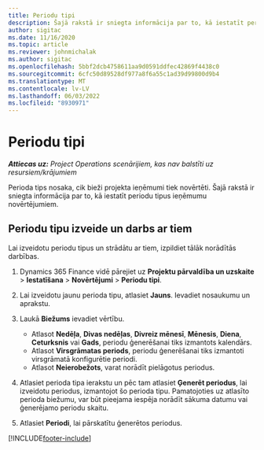```yaml
---
title: Periodu tipi
description: Šajā rakstā ir sniegta informācija par to, kā iestatīt periodu tipus ieņēmumu novērtējumiem.
author: sigitac
ms.date: 11/16/2020
ms.topic: article
ms.reviewer: johnmichalak
ms.author: sigitac
ms.openlocfilehash: 5bbf2dcb4758611aa9d0591ddfec42869f4438c0
ms.sourcegitcommit: 6cfc50d89528df977a8f6a55c1ad39d99800d9b4
ms.translationtype: MT
ms.contentlocale: lv-LV
ms.lasthandoff: 06/03/2022
ms.locfileid: "8930971"
---
```

# <a name="period-types"></a>Periodu tipi

_**Attiecas uz:** Project Operations scenārijiem, kas nav balstīti uz resursiem/krājumiem_

Perioda tips nosaka, cik bieži projekta ieņēmumi tiek novērtēti. Šajā rakstā ir sniegta informācija par to, kā iestatīt periodu tipus ieņēmumu novērtējumiem. 

## <a name="create-and-work-with-period-types"></a>Periodu tipu izveide un darbs ar tiem
Lai izveidotu periodu tipus un strādātu ar tiem, izpildiet tālāk norādītās darbības.

1. Dynamics 365 Finance vidē pārejiet uz **Projektu pārvaldība un uzskaite** > **Iestatīšana** > **Novērtējumi** > **Periodu tipi**.
2. Lai izveidotu jaunu perioda tipu, atlasiet **Jauns**. Ievadiet nosaukumu un aprakstu.
3. Laukā **Biežums** ievadiet vērtību.

    - Atlasot **Nedēļa**, **Divas nedēļas**, **Divreiz mēnesī**, **Mēnesis**, **Diena**, **Ceturksnis** vai **Gads**, periodu ģenerēšanai tiks izmantots kalendārs. 
    - Atlasot **Virsgrāmatas periods**, periodu ģenerēšanai tiks izmantoti virsgrāmatā konfigurētie periodi.
    - Atlasot **Neierobežots**, varat norādīt pielāgotus periodus.
4. Atlasiet perioda tipa ierakstu un pēc tam atlasiet **Ģenerēt periodus**, lai izveidotu periodus, izmantojot šo perioda tipu. Pamatojoties uz atlasīto perioda biežumu, var būt pieejama iespēja norādīt sākuma datumu vai ģenerējamo periodu skaitu.
5. Atlasiet **Periodi**, lai pārskatītu ģenerētos periodus.



[!INCLUDE[footer-include](../includes/footer-banner.md)]